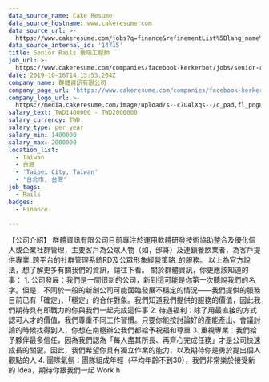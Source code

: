 ```yaml
---
data_source_name: Cake Resume
data_source_hostname: www.cakeresume.com
data_source_url: >-
  https://www.cakeresume.com/jobs?q=finance&refinementList%5Blang_name%5D%5B0%5D=English&refinementList%5Bsalary_type%5D=per_year&range%5Bsalary_range%5D%5Bmin%5D=1000000&page=3
data_source_internal_id: '14715'
title: Senior Rails 後端工程師
job_url: >-
  https://www.cakeresume.com/companies/facebook-kerkerbot/jobs/senior-rails-backend-engineer
date: 2019-10-16T14:13:53.204Z
company_name: 群體資訊有限公司
company_page_url: 'https://www.cakeresume.com/companies/facebook-kerkerbot'
company_logo_url: >-
  https://media.cakeresume.com/image/upload/s--c7U4lXqs--/c_pad,fl_png8,h_200,w_200/v1567933693/qhugihibbn2ghgw6xq60.png
salary_text: TWD1400000 - TWD2000000
salary_currency: TWD
salary_type: per_year
salary_min: 1400000
salary_max: 2000000
location_list:
  - Taiwan
  - 台灣
  - 'Taipei City, Taiwan'
  - '台北市, 台灣'
job_tags:
  - Rails
badges:
  - Finance

---
```


【公司介紹】 群體資訊有限公司目前專注於運用軟體研發技術協助整合及優化個人或企業社群管理，主要客戶為公眾人物（如，邰哥）及連鎖餐飲業者，為客戶提供專業_跨平台的社群管理系統RD及公眾形象經營策略_的服務。 以上為官方說法，想了解更多有關我們的資訊，請往下看。 關於群體資訊，你更應該知道的事： 1. 公司發展：我們是一間很新的公司，新到這可能是你第一次聽說我們的名字。但是，不同於一般的新創公司可能面臨發展不穩定的情況——我們提供的服務目前已有「確定」、「穩定」的合作對象。我們知道我們提供的服務的價值，因此我們期待具有即戰力的你與我們一起完成這件事 2. 待遇福利：除了用最直接的方式認可人才的價值，我們尊重不同工作習慣。只要你能按討論好的產能產出、會議討論的時候找得到人，你想在南極辦公我們都給予祝福和尊重 3. 重視專業：我們給予夥伴最多信任，因為我們認為「每人盡其所長、再齊心完成任務」才是公司快速成長的關鍵。因此，我們希望你具有獨立作業的能力，以及期待你是勇於提出個人觀點的人 4. 團隊氣氛：團隊組成年輕（平均年齡不到30），我們非常樂於接受新的 Idea，期待你跟我們一起 Work h